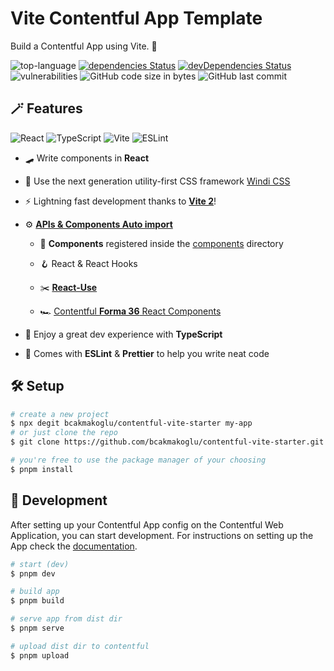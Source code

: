 # Vite Contentful App Template

Build a Contentful App using Vite. 🍟

![top-language](https://img.shields.io/github/languages/top/bcakmakoglu/vite-contentful-app-template)
[![dependencies Status](https://status.david-dm.org/gh/bcakmakoglu/vite-contentful-app-template.svg)](https://david-dm.org/bcakmakoglu/vite-contentful-app-template)
[![devDependencies Status](https://status.david-dm.org/gh/bcakmakoglu/vite-contentful-app-template.svg?type=dev)](https://david-dm.org/bcakmakoglu/vite-contentful-app-template?type=dev)
![vulnerabilities](https://img.shields.io/snyk/vulnerabilities/github/bcakmakoglu/vite-contentful-app-template)
![GitHub code size in bytes](https://img.shields.io/github/languages/code-size/bcakmakoglu/vite-contentful-app-template)
![GitHub last commit](https://img.shields.io/github/last-commit/bcakmakoglu/vite-contentful-app-template)

## 🪄 Features

![React](https://badges.aleen42.com/src/react.svg)
![TypeScript](https://badges.aleen42.com/src/typescript.svg) 
![Vite](https://badges.aleen42.com/src/vitejs.svg)
![ESLint](https://badges.aleen42.com/src/eslint.svg)

- 🛹 Write components in __React__

- 🎨 Use the next generation utility-first CSS framework [Windi CSS](https://github.com/windicss/windicss)

- ⚡️ Lightning fast development thanks to [__Vite 2__](https://vitejs.dev/guide/)!

- ⚙️ [__APIs & Components Auto import__](https://github.com/antfu/unplugin-auto-import)

    - 🤹 __Components__ registered inside the [components](./src/components) directory
    
    - 🪝 React & React Hooks
    
    - ✂️ [__React-Use__](https://github.com/streamich/react-use)
    
    - 🏎 [Contentful __Forma 36__ React Components](https://f36.contentful.com/)
    
- 💝 Enjoy a great dev experience with __TypeScript__

- 💪 Comes with __ESLint__ & __Prettier__ to help you write neat code


## 🛠 Setup
```bash
# create a new project
$ npx degit bcakmakoglu/contentful-vite-starter my-app
# or just clone the repo
$ git clone https://github.com/bcakmakoglu/contentful-vite-starter.git my-app

# you're free to use the package manager of your choosing
$ pnpm install
```

## 🧪 Development
After setting up your Contentful App config on the Contentful Web Application,
you can start development. 
For instructions on setting up the App check the [documentation](https://www.contentful.com/developers/docs/extensibility/app-framework/tutorial/#embed-your-app-in-the-contentful-web-app).
```bash
# start (dev)
$ pnpm dev

# build app
$ pnpm build

# serve app from dist dir
$ pnpm serve

# upload dist dir to contentful
$ pnpm upload
```
